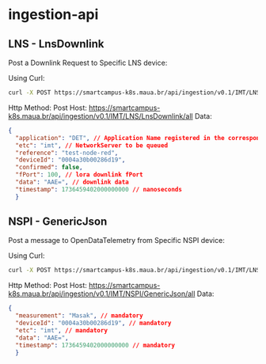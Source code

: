 # ingestion-api

## LNS - LnsDownlink
Post a Downlink Request to Specific LNS device:

Using Curl:
```bash
curl -X POST https://smartcampus-k8s.maua.br/api/ingestion/v0.1/IMT/LNS/LnsDownlink/all -d '{"application": "DET", "etc": "imt", "reference": "test-node-red", "deviceId": "0004a30b00286d19", "confirmed": false, "fPort": 100, "data": "AAE=", "timestamp": 1736459402000000000}' -H "Content-Type: application/json"
```

Http Method: Post
Host: https://smartcampus-k8s.maua.br/api/ingestion/v0.1/IMT/LNS/LnsDownlink/all
Data:
```json
{
  "application": "DET", // Application Name registered in the corresponding NetworkServer
  "etc": "imt", // NetworkServer to be queued
  "reference": "test-node-red", 
  "deviceId": "0004a30b00286d19", 
  "confirmed": false,
  "fPort": 100, // lora downlink fPort
  "data": "AAE=", // downlink data
  "timestamp": 1736459402000000000 // nanoseconds
  }
```

## NSPI - GenericJson
Post a message to OpenDataTelemetry from Specific NSPI device:

Using Curl:
```bash
curl -X POST https://smartcampus-k8s.maua.br/api/ingestion/v0.1/IMT/LNS/LnsDownlink/all -d '{"measurement": "Masak", "deviceId": "0004a30b00286d19", "etc": "imt", "data": "AAE=", "timestamp": 1736459402000000000}' -H "Content-Type: application/json"
```

Http Method: Post
Host: https://smartcampus-k8s.maua.br/api/ingestion/v0.1/IMT/NSPI/GenericJson/all
Data:
```json
{
  "measurement": "Masak", // mandatory
  "deviceId": "0004a30b00286d19", // mandatory
  "etc": "imt", // mandatory
  "data": "AAE=", 
  "timestamp": 1736459402000000000 // mandatory
  }
```